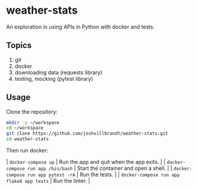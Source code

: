 # weather-stats

An exploration in using APIs in Python with docker and tests.

## Topics

1. git
2. docker
3. downloading data (requests library)
4. testing, mocking (pytest library)

## Usage

Clone the repository:

```bash
mkdir -p ~/workspace
cd ~/workspace
git clone https://github.com/joshvillbrandt/weather-stats.git
cd weather-stats
```

Then run docker:

| `docker-compose up` | Run the app and quit when the app exits. |
| `docker-compose run app /bin/bash` | Start the container and open a shell. |
| `docker-compose run app pytest -rA` | Run the tests. |
| `docker-compose run app flake8 app tests` | Run the linter. |
